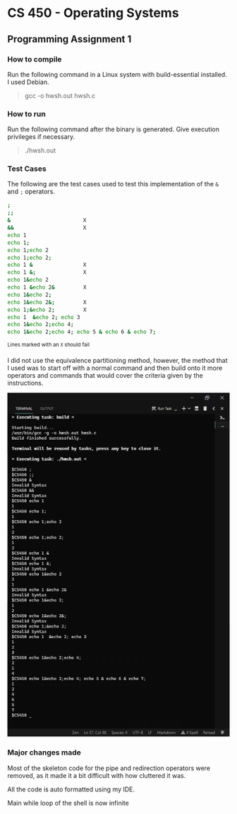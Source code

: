 # CS 450 - Operating Systems
## Programming Assignment 1

### How to compile

Run the following command in a Linux system with build-essential installed.
I used Debian.
> gcc -o hwsh.out hwsh.c

### How to run

Run the following command after the binary is generated.
Give execution privileges if necessary.
> ./hwsh.out

### Test Cases
The following are the test cases used to test this implementation of the `&` and `;` operators.

``` sh
;
;;
&                       X
&&                      X
echo 1
echo 1;
echo 1;echo 2
echo 1;echo 2;
echo 1 &                X
echo 1 &;               X
echo 1&echo 2
echo 1 &echo 2&         X
echo 1&echo 2;
echo 1&echo 2&;         X
echo 1;&echo 2;         X
echo 1  &echo 2; echo 3
echo 1&echo 2;echo 4;
echo 1&echo 2;echo 4; echo 5 & echo 6 & echo 7;
```
<sup>Lines marked with an `X` should fail</sup>

I did not use the equivalence partitioning method, however, the method that I used was to start off with a normal command and then build onto it more operators and commands that would cover the criteria given by the instructions.

![Test Cases Running](hwshRunning.png "Test Cases Running")

### Major changes made

Most of the skeleton code for the pipe and redirection operators were removed, as it made it a bit difficult with how cluttered it was.

All the code is auto formatted using my IDE.

Main while loop of the shell is now infinite 